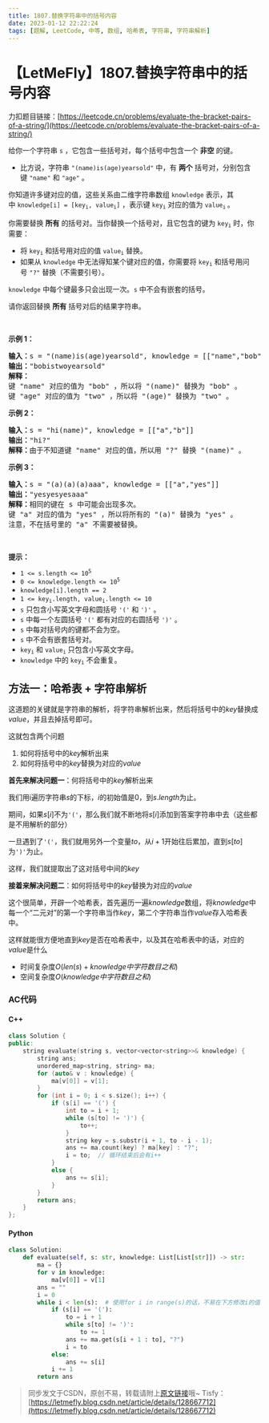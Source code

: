 ```yaml
---
title: 1807.替换字符串中的括号内容
date: 2023-01-12 22:22:24
tags: [题解, LeetCode, 中等, 数组, 哈希表, 字符串, 字符串解析]
---
```


# 【LetMeFly】1807.替换字符串中的括号内容

力扣题目链接：[https://leetcode.cn/problems/evaluate-the-bracket-pairs-of-a-string/](https://leetcode.cn/problems/evaluate-the-bracket-pairs-of-a-string/)

<p>给你一个字符串&nbsp;<code>s</code>&nbsp;，它包含一些括号对，每个括号中包含一个 <strong>非空</strong>&nbsp;的键。</p>

<ul>
	<li>比方说，字符串&nbsp;<code>"(name)is(age)yearsold"</code>&nbsp;中，有&nbsp;<strong>两个</strong>&nbsp;括号对，分别包含键&nbsp;<code>"name"</code> 和&nbsp;<code>"age"</code>&nbsp;。</li>
</ul>

<p>你知道许多键对应的值，这些关系由二维字符串数组&nbsp;<code>knowledge</code>&nbsp;表示，其中&nbsp;<code>knowledge[i] = [key<sub>i</sub>, value<sub>i</sub>]</code>&nbsp;，表示键&nbsp;<code>key<sub>i</sub></code>&nbsp;对应的值为&nbsp;<code>value<sub>i</sub></code><sub>&nbsp;</sub>。</p>

<p>你需要替换 <strong>所有</strong>&nbsp;的括号对。当你替换一个括号对，且它包含的键为&nbsp;<code>key<sub>i</sub></code>&nbsp;时，你需要：</p>

<ul>
	<li>将&nbsp;<code>key<sub>i</sub></code>&nbsp;和括号用对应的值&nbsp;<code>value<sub>i</sub></code>&nbsp;替换。</li>
	<li>如果从 <code>knowledge</code>&nbsp;中无法得知某个键对应的值，你需要将&nbsp;<code>key<sub>i</sub></code>&nbsp;和括号用问号&nbsp;<code>"?"</code>&nbsp;替换（不需要引号）。</li>
</ul>

<p><code>knowledge</code>&nbsp;中每个键最多只会出现一次。<code>s</code>&nbsp;中不会有嵌套的括号。</p>

<p>请你返回替换 <strong>所有</strong>&nbsp;括号对后的结果字符串。</p>

<p>&nbsp;</p>

<p><strong>示例 1：</strong></p>

<pre>
<b>输入：</b>s = "(name)is(age)yearsold", knowledge = [["name","bob"],["age","two"]]
<b>输出：</b>"bobistwoyearsold"
<strong>解释：</strong>
键 "name" 对应的值为 "bob" ，所以将 "(name)" 替换为 "bob" 。
键 "age" 对应的值为 "two" ，所以将 "(age)" 替换为 "two" 。
</pre>

<p><strong>示例 2：</strong></p>

<pre>
<b>输入：</b>s = "hi(name)", knowledge = [["a","b"]]
<b>输出：</b>"hi?"
<b>解释：</b>由于不知道键 "name" 对应的值，所以用 "?" 替换 "(name)" 。
</pre>

<p><strong>示例 3：</strong></p>

<pre>
<b>输入：</b>s = "(a)(a)(a)aaa", knowledge = [["a","yes"]]
<b>输出：</b>"yesyesyesaaa"
<b>解释：</b>相同的键在 s 中可能会出现多次。
键 "a" 对应的值为 "yes" ，所以将所有的 "(a)" 替换为 "yes" 。
注意，不在括号里的 "a" 不需要被替换。
</pre>

<p>&nbsp;</p>

<p><strong>提示：</strong></p>

<ul>
	<li><code>1 &lt;= s.length &lt;= 10<sup>5</sup></code></li>
	<li><code>0 &lt;= knowledge.length &lt;= 10<sup>5</sup></code></li>
	<li><code>knowledge[i].length == 2</code></li>
	<li><code>1 &lt;= key<sub>i</sub>.length, value<sub>i</sub>.length &lt;= 10</code></li>
	<li><code>s</code>&nbsp;只包含小写英文字母和圆括号&nbsp;<code>'('</code>&nbsp;和&nbsp;<code>')'</code>&nbsp;。</li>
	<li><code>s</code>&nbsp;中每一个左圆括号&nbsp;<code>'('</code>&nbsp;都有对应的右圆括号&nbsp;<code>')'</code>&nbsp;。</li>
	<li><code>s</code>&nbsp;中每对括号内的键都不会为空。</li>
	<li><code>s</code>&nbsp;中不会有嵌套括号对。</li>
	<li><code>key<sub>i</sub></code>&nbsp;和&nbsp;<code>value<sub>i</sub></code>&nbsp;只包含小写英文字母。</li>
	<li><code>knowledge</code>&nbsp;中的&nbsp;<code>key<sub>i</sub></code>&nbsp;不会重复。</li>
</ul>


    
## 方法一：哈希表 + 字符串解析

这道题的关键就是字符串的解析，将字符串解析出来，然后将括号中的$key$替换成$value$，并且去掉括号即可。

这就包含两个问题

1. 如何将括号中的$key$解析出来
2. 如何将括号中的$key$替换为对应的$value$

**首先来解决问题一**：何将括号中的$key$解析出来

我们用i遍历字符串$s$的下标，$i$的初始值是$0$，到$s.length$为止。

期间，如果$s[i]$不为```'('```，那么我们就不断地将$s[i]$添加到答案字符串中去（这些都是不用解析的部分）

一旦遇到了```'('```，我们就用另外一个变量$to$，从$i + 1$开始往后累加，直到$s[to]$为```')'```为止。

这样，我们就提取出了这对括号中间的$key$

**接着来解决问题二**：如何将括号中的$key$替换为对应的$value$

这个很简单，开辟一个哈希表，首先遍历一遍$knowledge$数组，将$knowledge$中每一个“二元对”的第一个字符串当作$key$，第二个字符串当作$value$存入哈希表中。

这样就能很方便地直到$key$是否在哈希表中，以及其在哈希表中的话，对应的$value$是什么

+ 时间复杂度$O(len(s) + knowledge中字符数目之和)$
+ 空间复杂度$O(knowledge中字符数目之和)$

### AC代码

#### C++

```cpp
class Solution {
public:
    string evaluate(string s, vector<vector<string>>& knowledge) {
        string ans;
        unordered_map<string, string> ma;
        for (auto& v : knowledge) {
            ma[v[0]] = v[1];
        }
        for (int i = 0; i < s.size(); i++) {
            if (s[i] == '(') {
                int to = i + 1;
                while (s[to] != ')') {
                    to++;
                }
                string key = s.substr(i + 1, to - i - 1);
                ans += ma.count(key) ? ma[key] : "?";
                i = to;  // 循环结束后会有i++
            }
            else {
                ans += s[i];
            }
        }
        return ans;
    }
};
```

#### Python

```python
class Solution:
    def evaluate(self, s: str, knowledge: List[List[str]]) -> str:
        ma = {}
        for v in knowledge:
            ma[v[0]] = v[1]
        ans = ""
        i = 0
        while i < len(s):  # 使用for i in range(s)的话，不易在下方修改i的值
            if (s[i] == '('):
                to = i + 1
                while s[to] != ')':
                    to += 1
                ans += ma.get(s[i + 1 : to], "?")
                i = to
            else:
                ans += s[i]
            i += 1
        return ans
```

> 同步发文于CSDN，原创不易，转载请附上[原文链接](https://blog.tisfy.eu.org/2023/01/12/LeetCode%201807.%E6%9B%BF%E6%8D%A2%E5%AD%97%E7%AC%A6%E4%B8%B2%E4%B8%AD%E7%9A%84%E6%8B%AC%E5%8F%B7%E5%86%85%E5%AE%B9/)哦~
> Tisfy：[https://letmefly.blog.csdn.net/article/details/128667712](https://letmefly.blog.csdn.net/article/details/128667712)
